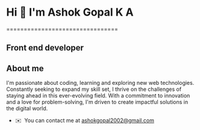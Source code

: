 # Hi 👋 I'm Ashok Gopal K A
================================

Front end developer
-------------------
## About me
I'm passionate about coding, learning and exploring new web technologies. Constantly seeking to expand my skill set, I thrive on the challenges of staying ahead in this ever-evolving field. With a commitment to innovation and a love for problem-solving, I'm driven to create impactful solutions in the digital world.

*   ✉️  You can contact me at [ashokgopal2002@gmail.com](mailto:ashokgopal2002@gmail.com)
